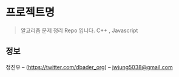 # 프로젝트명

> 알고리즘 문제 정리 Repo 입니다. C++ , Javascript


## 정보

정진우 – (https://twitter.com/dbader_org) – jwjung5038@gmail.com

